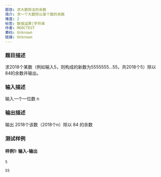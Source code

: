 ```yaml
---
题目: 求大数除法的余数
简介: 求一个大数除以某个数的余数
难度: 2
标签: 数值运算|字符串
作者: MOOCTEST
慕码: Unknown
链接: Unknown
---
```


### 题目描述

求2018个某数（例如输入5，则构成的新数为5555555…55，共2018个5）除以84的余数并输出。

### 输入描述

输入一个一位数 n

### 输出描述

输出 2018个该数（2018个n）除以 84 的余数

### 测试样例

#### 样例1: 输入-输出

```
5
```

```
55
```

